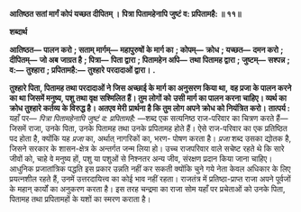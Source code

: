 **आतिष्ठत सतां मार्गं कोपं यच्छत दीपितम् ।** **पित्रा पितामहेनापि जुष्टं व: प्रपितामहै: ॥ ११॥** 

**शब्दार्थ** 

**आतिष्ठत—** **पालन करो** **; सताम् मार्गम्—** **महापुरुषों के मार्ग का** **; कोपम्—** **क्रोध** **; यच्छत—** **दमन करो** **; दीपितम्—** **जो अब** **जाग्रत है** **; पित्रा—** **पिता द्वारा** **; पितामहेन अपि—** **तथा पितामह द्वारा** **; जुष्टम्—** **सश्पन्न** **; व:—** **तुश्हारा** **; प्रपितामहै:—** **तुश्हारे** **परदादाओं द्वारा।** **.** 

**तुश्हारे पिता, पितामह तथा परदादाओं ने जिस अच्छाई के मार्ग का अनुसरण किया था,** **वह प्रजा के पालन करने का था जिसमें मनुष्य, पशु तथा वृक्ष सश्मिलित हैं। तुम लोगों को** **उसी मार्ग का पालन करना चाहिए। व्यर्थ का क्रोध तुश्हारे कर्तव्य के विरुद्ध है। अतएव मेरी** **प्रार्थना है कि तुम लोग अपने क्रोध को नियंत्रित करो।** **तात्पर्य :** यहाँ पर— *पित्रा पितामहेनापि जुष्टं व: प्रपितामहै:* —शब्द एक सत्यनिष्ठ राज-परिवार का चित्रण करते हैं—जिसमें राजा, उनके पिता, उनके पितामह तथा उनके प्रपितामह होते हैं। ऐसे राज-परिवार का एक प्रतिष्ठित पद होता है, क्योंकि यह *प्रजा* का, अर्थात् नागरिकों का, भरण- पोषण करता है। *प्रजा* शब्द उसका द्योतक है, जिसने सरकार के शासन-क्षेत्र के अन्तर्गत जन्म लिया हो। उच्च राजपरिवार वाले सचेष्ट रहते थे कि सारे जीवों को, चाहे वे मनुष्य हों, पशु या पशुओं से निश्नतर अन्य जीव, संरक्षण प्रदान किया जाना चाहिए। आधुनिक प्रजातांत्रिक पद्धति इस प्रकार उन्नति नहीं कर सकती क्योंकि चुने गये नेता केवल अधिकार के लिए प्रयत्नशील रहते हैं, उनमें उत्तरदायित्त्व का कोई भाव नहीं रहता। राजतंत्र में प्रतिष्ठा-प्राप्त राजा अपने पूर्वजों के महान् कार्यों का अनुकरण करता है। इस तरह चन्द्रमा का राजा सोम यहाँ पर प्रचेताओं को उनके पिता, पितामह तथा प्रपितामहों के यशों का स्मरण कराता है।  